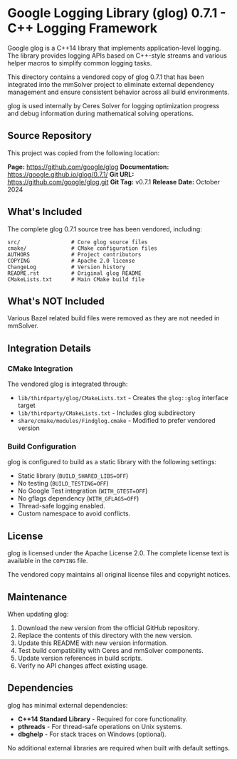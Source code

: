 # Google Logging Library (glog) 0.7.1 - C++ Logging Framework

Google glog is a C++14 library that implements application-level logging.
The library provides logging APIs based on C++-style streams and various
helper macros to simplify common logging tasks.

This directory contains a vendored copy of glog 0.7.1 that has been integrated
into the mmSolver project to eliminate external dependency management and ensure
consistent behavior across all build environments.

glog is used internally by Ceres Solver for logging optimization progress and
debug information during mathematical solving operations.

## Source Repository

This project was copied from the following location:

**Page:** https://github.com/google/glog
**Documentation:** https://google.github.io/glog/0.7.1/
**Git URL:** https://github.com/google/glog.git
**Git Tag:** v0.7.1
**Release Date:** October 2024

## What's Included

The complete glog 0.7.1 source tree has been vendored, including:

```
src/                # Core glog source files
cmake/              # CMake configuration files
AUTHORS             # Project contributors
COPYING             # Apache 2.0 license
ChangeLog           # Version history
README.rst          # Original glog README
CMakeLists.txt      # Main CMake build file
```

## What's NOT Included

Various Bazel related build files were removed as they are not needed in
mmSolver.

## Integration Details

### CMake Integration

The vendored glog is integrated through:

- `lib/thirdparty/glog/CMakeLists.txt` - Creates the `glog::glog` interface target
- `lib/thirdparty/CMakeLists.txt` - Includes glog subdirectory
- `share/cmake/modules/Findglog.cmake` - Modified to prefer vendored version

### Build Configuration

glog is configured to build as a static library with the following settings:

- Static library (`BUILD_SHARED_LIBS=OFF`)
- No testing (`BUILD_TESTING=OFF`)
- No Google Test integration (`WITH_GTEST=OFF`)
- No gflags dependency (`WITH_GFLAGS=OFF`)
- Thread-safe logging enabled.
- Custom namespace to avoid conflicts.

## License

glog is licensed under the Apache License 2.0. The complete license text
is available in the `COPYING` file.

The vendored copy maintains all original license files and copyright notices.

## Maintenance

When updating glog:

1. Download the new version from the official GitHub repository.
2. Replace the contents of this directory with the new version.
3. Update this README with new version information.
4. Test build compatibility with Ceres and mmSolver components.
5. Update version references in build scripts.
6. Verify no API changes affect existing usage.

## Dependencies

glog has minimal external dependencies:

- **C++14 Standard Library** - Required for core functionality.
- **pthreads** - For thread-safe operations on Unix systems.
- **dbghelp** - For stack traces on Windows (optional).

No additional external libraries are required when built with default settings.
